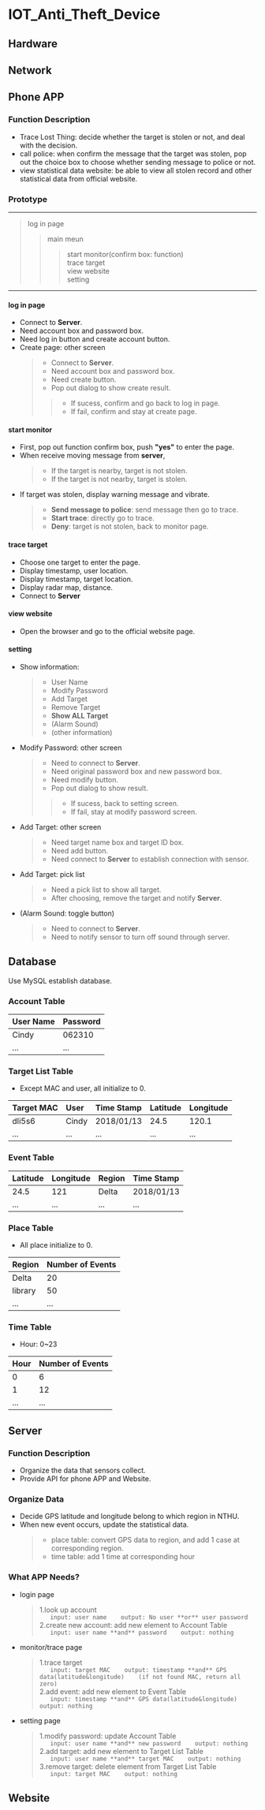# IOT_Anti_Theft_Device


## Hardware


## Network


## Phone APP

### Function Description
+ Trace Lost Thing: decide whether the target is stolen or not, and deal with the decision.
+ call police: when confirm the message that the target was stolen, pop out the choice box to choose whether sending message to police or not.
+ view statistical data website: be able to view all stolen record and other statistical data from official website.

### Prototype
-----------------------------
> log in page
>> main meun
>>> start monitor(confirm box: function)  
>>> trace target  
>>> view website  
>>> setting  
-----------------------------

#### log in page
+ Connect to **Server**.
+ Need account box and password box.
+ Need log in button and create account button.
+ Create page: other screen
	>+ Connect to **Server**.
	>+ Need account box and password box.  
	>+ Need create button.  
	>+ Pop out dialog to show create result.  
	>>+ If sucess, confirm and go back to log in page.   
	>>+ If fail, confirm and stay at create page.  

#### start monitor
+ First, pop out function confirm box, push **"yes"** to enter the page.
+ When receive moving message from **server**,
	>+ If the target is nearby, target is not stolen.  
	>+ If the target is not nearby, target is stolen.  
+ If target was stolen, display warning message and vibrate.
	>+ **Send message to police**: send message then go to trace.  
	>+ **Start trace**: directly go to trace.  
	>+ **Deny**: target is not stolen, back to monitor page.  

#### trace target
+ Choose one target to enter the page.
+ Display timestamp, user location.
+ Display timestamp, target location.
+ Display radar map, distance.
+ Connect to **Server**

#### view website
+ Open the browser and go to the official website page.

#### setting
+ Show information:
	>+ User Name   
	>+ Modify Password   
	>+ Add Target   
	>+ Remove Target   
	>+ **Show ALL Target**   
	>+ (Alarm Sound)   
	>+ (other information)   
+ Modify Password: other screen
	>+ Need to connect to **Server**.     
	>+ Need original password box and new password box.   
	>+ Need modify button.   
	>+ Pop out dialog to show result.    
	>>+ If sucess, back to setting screen.    
	>>+ If fail, stay at modify password screen.   
+ Add Target: other screen 
	>+ Need target name box and target ID box.   
	>+ Need add button.   
	>+ Need connect to **Server** to establish connection with sensor.   
+ Add Target: pick list 
	>+ Need a pick list to show all target.   
	>+ After choosing, remove the target and notify **Server**.   
+ (Alarm Sound: toggle button)
	>+ Need to connect to **Server**.    
	>+ Need to notify sensor to turn off sound through server.   


## Database

Use MySQL establish database.

### Account Table
|User Name|Password|
|:--------|:-------|
|Cindy    |062310  |
|...      |...     |

### Target List Table
+ Except MAC and user, all initialize to 0.    

|Target MAC|User |Time Stamp|Latitude|Longitude|
|:---------|:----|:---------|:-------|:--------|
|dli5s6    |Cindy|2018/01/13|24.5    |120.1    |
|...       |...  |...       |...     |...      |

### Event Table
|Latitude|Longitude|Region|Time Stamp|
|:-------|:--------|:-----|:---------|
|24.5    |121      |Delta |2018/01/13|
|...     |...      |...   |...       |

### Place Table
+ All place initialize to 0.   

|Region |Number of Events|
|:------|:---------------|
|Delta  |20              |
|library|50              |
|...    |...             |

### Time Table
+ Hour: 0~23   

|Hour|Number of Events|
|:---|:---------------|
|0   |6               |
|1   |12              |
|... |...             |


## Server

### Function Description
+ Organize the data that sensors collect.
+ Provide API for phone APP and Website.

### Organize Data
+ Decide GPS latitude and longitude belong to which region in NTHU.
+ When new event occurs, update the statistical data.
	>+ place table: convert GPS data to region, and add 1 case at corresponding region.
	>+ time table: add 1 time at corresponding hour

### What APP Needs?
+ login page
	>1.look up account   
		```   
		input: user name   
		output: No user **or** user password   
		```   
	>2.create new account: add new element to Account Table   
		```   
		input: user name **and** password   
		output: nothing   
		```   
+ monitor/trace page
	>1.trace target   
		```   
		input: target MAC   
		output: timestamp **and** GPS data(latitude&longitude)   
		(if not found MAC, return all zero)   
		```   
	>2.add event: add new element to Event Table   
		```   
		input: timestamp **and** GPS data(latitude&longitude)   
		output: nothing   
		```   
+ setting page
	>1.modify password: update Account Table   
		```   
		input: user name **and** new password   
		output: nothing   
		```   
	>2.add target: add new element to Target List Table   
		```   
		input: user name **and** target MAC   
		output: nothing   
		```   
	>3.remove target: delete element from Target List Table   
		```   
		input: target MAC   
		output: nothing   
		```   


## Website